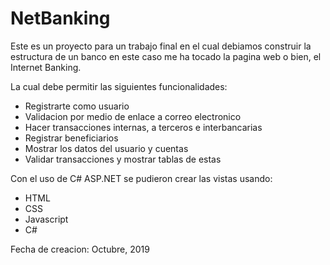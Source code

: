 # NetBanking

Este es un proyecto para un trabajo final en el cual debiamos construir la estructura de un banco en este caso me ha tocado
la pagina web o bien, el Internet Banking.

La cual debe permitir las siguientes funcionalidades:
 - Registrarte como usuario
 - Validacion por medio de enlace a correo electronico
 - Hacer transacciones internas, a terceros e interbancarias
 - Registrar beneficiarios
 - Mostrar los datos del usuario y cuentas
 - Validar transacciones y mostrar tablas de estas
 
Con el uso de C# ASP.NET se pudieron crear las vistas usando:
  - HTML
  - CSS
  - Javascript
  - C#

Fecha de creacion: Octubre, 2019
